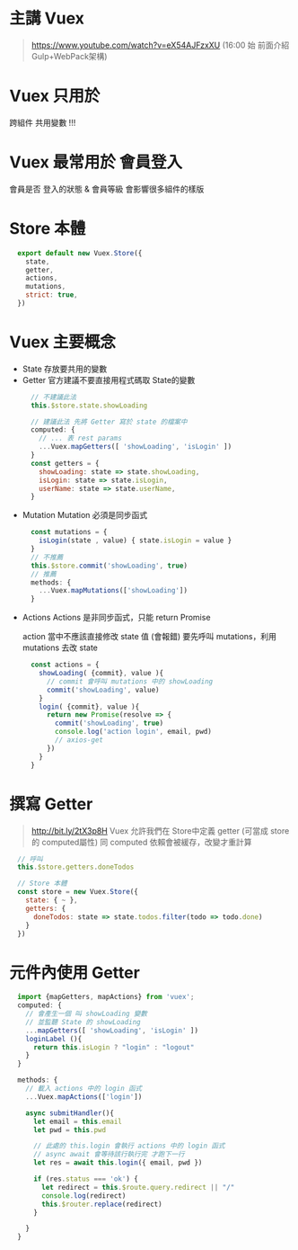 # 主講 Vuex 
> https://www.youtube.com/watch?v=eX54AJFzxXU
(16:00 始 前面介紹 Gulp+WebPack架構)

# Vuex 只用於
跨組件 共用變數 !!!

# Vuex 最常用於 會員登入
會員是否 登入的狀態 & 會員等級 會影響很多組件的樣版

# Store 本體
```js
  export default new Vuex.Store({
    state,
    getter,
    actions,
    mutations,
    strict: true,
  })
```
# Vuex 主要概念
* State
存放要共用的變數
* Getter
  官方建議不要直接用程式碼取 State的變數
  ```js
    // 不建議此法
    this.$store.state.showLoading

    // 建議此法 先將 Getter 寫於 state 的檔案中
    computed: {
      // ... 表 rest params
      ...Vuex.mapGetters([ 'showLoading', 'isLogin' ])
    }
    const getters = {
      showLoading: state => state.showLoading,
      isLogin: state => state.isLogin,
      userName: state => state.userName,
    }
  ```
<!-- ------ -->
* Mutation
  Mutation 必須是同步函式
  ```js
    const mutations = {
      isLogin(state , value) { state.isLogin = value }
    }
    // 不推薦 
    this.$store.commit('showLoading', true)
    // 推薦
    methods: {
      ...Vuex.mapMutations(['showLoading'])
    }
  ```
<!-- ------ -->
* Actions
  Actions 是非同步函式，只能 return Promise

  action 當中不應該直接修改 state 值 (會報錯)
  要先呼叫 mutations，利用 mutations 去改 state
  ```js
    const actions = {
      showLoading( {commit}, value ){
        // commit 會呼叫 mutations 中的 showLoading
        commit('showLoading', value)
      }
      login( {commit}, value ){
        return new Promise(resolve => {
          commit('showLoading', true)
          console.log('action login', email, pwd)
          // axios-get
        })
      }
    }
  ```
<!-- ------ -->

# 撰寫 Getter
> http://bit.ly/2tX3p8H 
Vuex 允許我們在 Store中定義 getter (可當成 store 的 computed屬性)
同 computed 依賴會被緩存，改變才重計算
```js
  // 呼叫
  this.$store.getters.doneTodos

  // Store 本體
  const store = new Vuex.Store({
    state: { ~ },
    getters: {
      doneTodos: state => state.todos.filter(todo => todo.done)
    }
  })
```

# 元件內使用 Getter
```js
  import {mapGetters, mapActions} from 'vuex';
  computed: {
    // 會產生一個 叫 showLoading 變數
    // 並監聽 State 的 showLoading
    ...mapGetters([ 'showLoading', 'isLogin' ])
    loginLabel (){
      return this.isLogin ? "login" : "logout"
    }
  }

  methods: {
    // 載入 actions 中的 login 函式
    ...Vuex.mapActions(['login'])

    async submitHandler(){
      let email = this.email
      let pwd = this.pwd

      // 此處的 this.login 會執行 actions 中的 login 函式
      // async await 會等待該行執行完 才跑下一行
      let res = await this.login({ email, pwd })

      if (res.status === 'ok') {
        let redirect = this.$route.query.redirect || "/"
        console.log(redirect)
        this.$router.replace(redirect)
      }

    }
  }
```